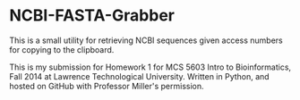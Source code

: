 NCBI-FASTA-Grabber
==================

This is a small utility for retrieving NCBI sequences given access numbers for copying to the clipboard.

This is my submission for Homework 1 for MCS 5603 Intro to Bioinformatics, Fall 2014 at Lawrence Technological University. Written in Python, and hosted on GitHub with Professor Miller's permission.
